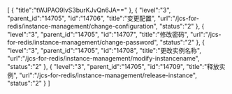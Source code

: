 [
	{
		"title":"tWJPAO9lvS3burKJvQn6JA=="
	},
	{
		"level":"3",
		"parent_id":"14705",
		"id":"14706",
		"title":"变更配置",
		"url":"/jcs-for-redis/instance-management/change-configuration",
		"status":"2"
	},
	{
		"level":"3",
		"parent_id":"14705",
		"id":"14707",
		"title":"修改密码",
		"url":"/jcs-for-redis/instance-management/change-password",
		"status":"2"
	},
	{
		"level":"3",
		"parent_id":"14705",
		"id":"14708",
		"title":"更改实例名称",
		"url":"/jcs-for-redis/instance-management/modify-instancename",
		"status":"2"
	},
	{
		"level":"3",
		"parent_id":"14705",
		"id":"14709",
		"title":"释放实例",
		"url":"/jcs-for-redis/instance-management/release-instance",
		"status":"2"
	}
]